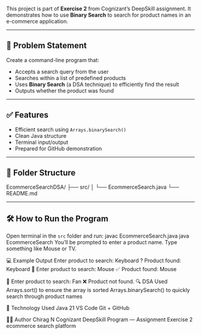 
This project is part of **Exercise 2** from Cognizant’s DeepSkill assignment. It demonstrates how to use **Binary Search** to search for product names in an e-commerce application.

---

## 📌 Problem Statement

Create a command-line program that:
- Accepts a search query from the user
- Searches within a list of predefined products
- Uses **Binary Search** (a DSA technique) to efficiently find the result
- Outputs whether the product was found

---

## ✅ Features

- Efficient search using `Arrays.binarySearch()`
- Clean Java structure
- Terminal input/output
- Prepared for GitHub demonstration

---

## 📁 Folder Structure

EcommerceSearchDSA/
├── src/
│ └── EcommerceSearch.java
└── README.md

---

## 🛠️ How to Run the Program

Open terminal in the `src` folder and run:
javac EcommerceSearch.java
java EcommerceSearch
You’ll be prompted to enter a product name. Type something like Mouse or TV.

💻 Example Output
Enter product to search: Keyboard
? Product found: Keyboard
🔎 Enter product to search: Mouse
✅ Product found: Mouse

🔎 Enter product to search: Fan
❌ Product not found.
🔍 DSA Used
Arrays.sort() to ensure the array is sorted
Arrays.binarySearch() to quickly search through product names

🚀 Technology Used
Java 21
VS Code
Git + GitHub

🧑‍💻 Author
Chirag N
Cognizant DeepSkill Program — Assignment Exercise 2 ecommerce search platform